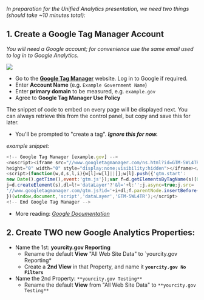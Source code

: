 _In preparation for the Unified Analytics presentation, we need two things (should take ~10 minutes total):_

## 1. Create a Google Tag Manager Account
_You will need a Google account; for convenience use the same email used to log in to Google Analytics._

![](https://raw.githubusercontent.com/laurenancona/unified-analytics/master/images/1-signup-screen.png)
- Go to the **[Google Tag Manager](https://tagmanager.google.com)** website. Log in to Google if required.
- Enter **Account Name** (e.g. `Example Government Name`)
- Enter **primary domain** to be measured, e.g. `example.gov`
- Agree to **Google Tag Manager Use Policy**

The snippet of code to embed on every page will be displayed next. You can always retrieve this from the control panel, but copy and save this for later.

- You'll be prompted to "create a tag". _**Ignore this for now.**_

_example snippet:_
```javascript
<!-- Google Tag Manager [example.gov] -->
<noscript><iframe src="//www.googletagmanager.com/ns.html?id=GTM-5WL4TR"
height="0" width="0" style="display:none;visibility:hidden"></iframe></noscript>
<script>(function(w,d,s,l,i){w[l]=w[l]||[];w[l].push({'gtm.start':
new Date().getTime(),event:'gtm.js'});var f=d.getElementsByTagName(s)[0],
j=d.createElement(s),dl=l!='dataLayer'?'&l='+l:'';j.async=true;j.src=
'//www.googletagmanager.com/gtm.js?id='+i+dl;f.parentNode.insertBefore(j,f);
})(window,document,'script','dataLayer','GTM-5WL4TR');</script>
<!-- End Google Tag Manager -->
```

- More reading: _[Google Documentation](https://support.google.com/tagmanager/answer/2574370?hl=en)_

## 2. Create __TWO__ new Google Analytics Properties:

- Name the 1st: __yourcity.gov Reporting__
	- Rename the default **View** "All Web Site Data" to `yourcity.gov Reporting*
	- Create a **2nd View** in that Property, and name it **`yourcity.gov No Filters`**
- Name the 2nd Property: `**yourcity.gov Testing**`
	- Rename the default **View** from "All Web Site Data" to `**yourcity.gov Testing**`
